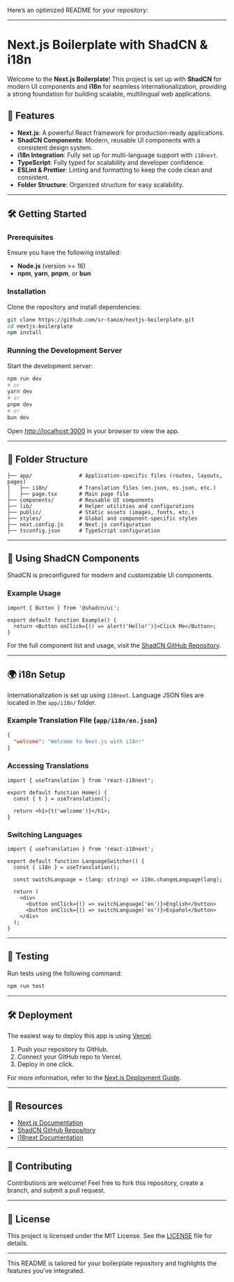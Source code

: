 Here’s an optimized README for your repository:

---

# Next.js Boilerplate with ShadCN & i18n

Welcome to the **Next.js Boilerplate**! This project is set up with **ShadCN** for modern UI components and **i18n** for seamless internationalization, providing a strong foundation for building scalable, multilingual web applications.

## 🚀 Features

- **Next.js**: A powerful React framework for production-ready applications.
- **ShadCN Components**: Modern, reusable UI components with a consistent design system.
- **i18n Integration**: Fully set up for multi-language support with `i18next`.
- **TypeScript**: Fully typed for scalability and developer confidence.
- **ESLint & Prettier**: Linting and formatting to keep the code clean and consistent.
- **Folder Structure**: Organized structure for easy scalability.

---

## 🛠️ Getting Started

### Prerequisites

Ensure you have the following installed:

- **Node.js** (version >= 16)
- **npm**, **yarn**, **pnpm**, or **bun**

### Installation

Clone the repository and install dependencies:

```bash
git clone https://github.com/sr-tamim/nextjs-boilerplate.git
cd nextjs-boilerplate
npm install
```

### Running the Development Server

Start the development server:

```bash
npm run dev
# or
yarn dev
# or
pnpm dev
# or
bun dev
```

Open [http://localhost:3000](http://localhost:3000) in your browser to view the app.

---

## 📂 Folder Structure

```plaintext
├── app/               # Application-specific files (routes, layouts, pages)
│   ├── i18n/          # Translation files (en.json, es.json, etc.)
│   ├── page.tsx       # Main page file
├── components/        # Reusable UI components
├── lib/               # Helper utilities and configurations
├── public/            # Static assets (images, fonts, etc.)
├── styles/            # Global and component-specific styles
├── next.config.js     # Next.js configuration
├── tsconfig.json      # TypeScript configuration
```

---

## 🎨 Using ShadCN Components

ShadCN is preconfigured for modern and customizable UI components. 

### Example Usage

```tsx
import { Button } from '@shadcn/ui';

export default function Example() {
  return <Button onClick={() => alert('Hello!')}>Click Me</Button>;
}
```

For the full component list and usage, visit the [ShadCN GitHub Repository](https://github.com/ShadCN).

---

## 🌍 i18n Setup

Internationalization is set up using `i18next`. Language JSON files are located in the `app/i18n/` folder.

### Example Translation File (`app/i18n/en.json`)

```json
{
  "welcome": "Welcome to Next.js with i18n!"
}
```

### Accessing Translations

```tsx
import { useTranslation } from 'react-i18next';

export default function Home() {
  const { t } = useTranslation();

  return <h1>{t('welcome')}</h1>;
}
```

### Switching Languages

```tsx
import { useTranslation } from 'react-i18next';

export default function LanguageSwitcher() {
  const { i18n } = useTranslation();

  const switchLanguage = (lang: string) => i18n.changeLanguage(lang);

  return (
    <div>
      <button onClick={() => switchLanguage('en')}>English</button>
      <button onClick={() => switchLanguage('es')}>Español</button>
    </div>
  );
}
```

---

## 🧪 Testing

Run tests using the following command:

```bash
npm run test
```

---

## 🛠️ Deployment

The easiest way to deploy this app is using [Vercel](https://vercel.com).

1. Push your repository to GitHub.
2. Connect your GitHub repo to Vercel.
3. Deploy in one click.

For more information, refer to the [Next.js Deployment Guide](https://nextjs.org/docs/app/building-your-application/deploying).

---

## 📖 Resources

- [Next.js Documentation](https://nextjs.org/docs)
- [ShadCN GitHub Repository](https://github.com/ShadCN)
- [i18next Documentation](https://react.i18next.com/)

---

## 💬 Contributing

Contributions are welcome! Feel free to fork this repository, create a branch, and submit a pull request.

---

## 📜 License

This project is licensed under the MIT License. See the [LICENSE](LICENSE) file for details.

--- 

This README is tailored for your boilerplate repository and highlights the features you've integrated.
